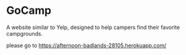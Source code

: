 # GoCamp
A website similar to Yelp, designed to help campers find their favorite campgrounds.   

please go to https://afternoon-badlands-28105.herokuapp.com/
